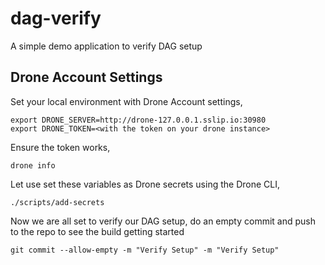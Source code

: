 # dag-verify

A simple demo application to verify DAG setup

## Drone Account Settings

Set your local environment with Drone Account settings,

```shell
export DRONE_SERVER=http://drone-127.0.0.1.sslip.io:30980
export DRONE_TOKEN=<with the token on your drone instance>
```

Ensure the token works,

```shell
drone info
```

Let use set these variables as Drone secrets using the Drone CLI,

```shell
./scripts/add-secrets
```

Now we are all set to verify our DAG setup, do an empty commit and push to the repo to see the build getting started

```shell
git commit --allow-empty -m "Verify Setup" -m "Verify Setup"
```

